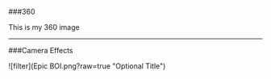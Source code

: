 ###360

This is my 360 image
<script src="//360.vizor.io/scripts/embed.js" data-vizorurl="https://360.vizor.io/embed/v/q0d7" ></script>

***

###Camera Effects 

![filter](Epic BOI.png?raw=true "Optional Title")

